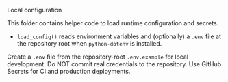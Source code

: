 Local configuration

This folder contains helper code to load runtime configuration and secrets.

- `load_config()` reads environment variables and (optionally) a `.env` file at the
  repository root when `python-dotenv` is installed.

Create a `.env` file from the repository-root `.env.example` for local development.
Do NOT commit real credentials to the repository. Use GitHub Secrets for CI and
production deployments.
